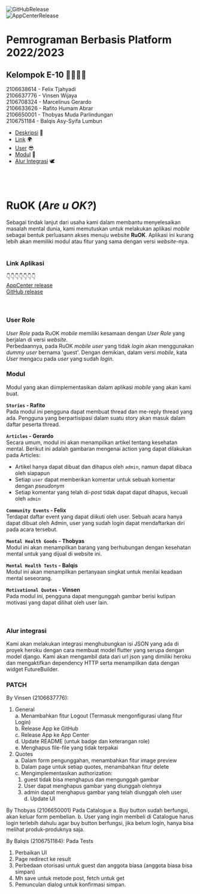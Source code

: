 ![GitHubRelease](https://github.com/vwjaya32/RuOK-Flutter/actions/workflows/release.yml/badge.svg)  
![AppCenterRelease](https://github.com/vwjaya32/RuOK-Flutter/actions/workflows/app-center-release.yml/badge.svg)  

# Pemrograman Berbasis Platform 2022/2023

## Kelompok E-10 👨‍👨‍👦‍👦  
2106638614 - Felix Tjahyadi  
2106637776 - Vinsen Wijaya  
2106708324 - Marcelinus Gerardo  
2106633626 - Rafito Humam Abrar  
2106650001 - Thobyas Muda Parlindungan  
2106751184 - Balqis Asy-Syifa Lumbun  

- [Deskripsi](#ruok) 📱
- [Link](#link-aplikasi) 🌍
- [User](#user-role) 😎
- [Modul](#modul) 🎯
- [Alur Integrasi](#alur-integrasi) 🕊

<br>
<br>

# **RuOK** (*Are u OK?*)
Sebagai tindak lanjut dari usaha kami dalam membantu menyelesaikan masalah mental dunia, kami memutuskan untuk melakukan aplikasi _mobile_ sebagai bentuk perluasann akses menuju website **RuOK**. Aplikasi ini kurang lebih akan memiliki modul atau fitur yang sama dengan versi _website_-nya. 
<br>
<br>

### **Link Aplikasi**
👇👇👇👇👇👇👇<br>
[AppCenter release](https://install.appcenter.ms/orgs/ruok/apps/ruok/distribution_groups/public)  
[GitHub release](https://github.com/vwjaya32/RuOK-Flutter/releases)  
<br>
<br>

### **User Role**
_User Role_ pada RuOK _mobile_ memiliki kesamaan dengan _User Role_ yang berjalan di versi _website_.  
Perbedaannya, pada RuOK _mobile_ _user_ yang tidak _login_ akan menggunakan _dummy user_ bernama 'guest'.
Dengan demikian, dalam versi _mobile_, kata _User_ mengacu pada _user_ yang sudah _login_.

### **Modul**
Modul yang akan diimplementasikan dalam aplikasi _mobile_ yang akan kami buat.<br> 

**`Stories` - Rafito**  
Pada modul ini pengguna dapat membuat thread dan me-reply thread yang ada. Pengguna yang berpartisipasi dalam suatu story akan masuk dalam daftar peserta thread.<br>

**`Articles` - Gerardo**  
Secara umum, modul ini akan menampilkan artikel tentang kesehatan mental. Berikut ini adalah gambaran mengenai action yang dapat dilakukan pada Articles:
- Artikel hanya dapat dibuat dan dihapus oleh `admin`, namun dapat dibaca oleh siapapun
- Setiap `user` dapat memberikan komentar untuk sebuah komentar dengan *pseudonym*
- Setiap komentar yang telah di-*post* tidak dapat dapat dihapus, kecuali oleh `admin`<br>

**`Community Events` - Felix**  
Terdapat daftar event yang dapat diikuti oleh user. Sebuah acara hanya dapat dibuat oleh Admin, user yang sudah login dapat mendaftarkan diri pada acara tersebut.<br>

**`Mental Health Goods` - Thobyas**  
Modul ini akan menampilkan barang yang berhubungan dengan kesehatan mental untuk yang dijual di website ini.<br>

**`Mental Health Tests` - Balqis**  
Modul ini akan menampilkan pertanyaan singkat untuk menilai keadaan mental seseorang.<br>

**`Motivational Quotes` - Vinsen**  
Pada modul ini, pengguna dapat mengunggah gambar berisi kutipan motivasi yang dapat dilihat oleh user lain.<br>
<br>
<br>

### **Alur integrasi**
Kami akan melakukan integrasi menghubungkan isi JSON yang ada di proyek heroku dengan cara membuat model flutter yang serupa dengan model django. Kami akan mengambil data dari url json yang dimiliki heroku dan mengaktifkan dependency HTTP serta menampilkan data dengan widget FutureBuilder.

### **PATCH**
By Vinsen (2106637776):
1. General  
   a. Menambahkan fitur Logout (Termasuk mengonfigurasi ulang fitur Login)  
   b. Release App ke GitHub  
   c. Release App ke App Center  
   d. Update README (untuk badge dan keterangan role)  
   e. Menghapus file-file yang tidak terpakai  
2. Quotes  
   a. Dalam form pengunggahan, menambahkan fitur image preview  
   b. Dalam page untuk setiap quotes, menambahkan fitur delete  
   c. Mengimplementasikan authorization:  
      1) guest tidak bisa menghapus dan mengunggah gambar  
      2) User dapat menghapus gambar yang diunggah olehnya  
      3) admin dapat menghapus gambar yang telah diunggah oleh user  
   d. Update UI  

By Thobyas (2106650001)
Pada Catalogue
a. Buy button sudah berfungsi, akan keluar form pembelian.
b. User yang ingin membeli di Catalogue harus login terlebih dahulu agar buy button berfungsi, jika belum login, hanya bisa melihat produk-produknya saja.


By Balqis (2106751184):
Pada Tests
1. Perbaikan UI
2. Page redirect ke result
3. Perbedaan otorisasi untuk guest dan anggota biasa (anggota biasa bisa simpan)
4. Mh save untuk metode post, fetch untuk get
5. Pemunculan dialog untuk konfirmasi simpan.